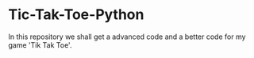 # Tic-Tak-Toe-Python
In this repository we shall get a advanced code and a better code for my game 'Tik Tak Toe'. 
